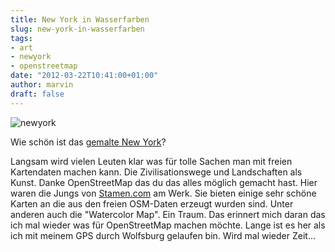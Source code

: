 ```yaml
---
title: New York in Wasserfarben
slug: new-york-in-wasserfarben
tags:
- art
- newyork
- openstreetmap
date: "2012-03-22T10:41:00+01:00"
author: marvin
draft: false
---
```

![newyork](/images/newyork.png)

Wie schön ist das [gemalte New
York](http://maps.stamen.com/watercolor/#12/40.7917/-73.9118)?

Langsam wird vielen Leuten klar was für tolle Sachen man mit freien
Kartendaten machen kann. Die Zivilisationswege und Landschaften als
Kunst. Danke OpenStreetMap das du das alles möglich gemacht hast. Hier
waren die Jungs von [Stamen.com](http://maps.stamen.com/) am Werk. Sie
bieten einige sehr schöne Karten an die aus den freien OSM-Daten erzeugt
wurden sind. Unter anderen auch die "Watercolor Map". Ein Traum. Das
erinnert mich daran das ich mal wieder was für OpenStreetMap machen
möchte. Lange ist es her als ich mit meinem GPS durch Wolfsburg gelaufen
bin. Wird mal wieder Zeit...